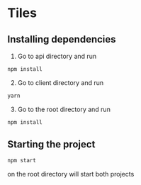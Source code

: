 # Tiles

## Installing dependencies

1. Go to api directory and run
```bash
npm install
```
2. Go to client directory and run
```bash
yarn
```
3. Go to the root directory and run
```bash
npm install
```

## Starting the project

```bash
npm start
```
on the root directory will start both projects
